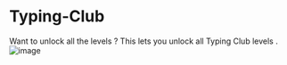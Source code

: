 # Typing-Club
Want to unlock all the levels ? This lets you unlock all Typing Club levels .
![image](https://github.com/110-141-143-153-145-162/Typing-Club/assets/144743203/a717755e-2ccb-4d06-be77-bd400b25f0a1)
